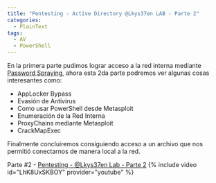 ```yaml
---
title: "Pentesting - Active Directory @Lkys37en LAB - Parte 2" 
categories:
  - PlainText
tags:
  - AV
  - PowerShell
---
```


En la primera parte pudimos lograr acceso a la red interna mediante [Password Spraying](https://www.trustwave.com/Resources/SpiderLabs-Blog/Simplifying-Password-Spraying/), ahora esta 2da parte podremos ver algunas cosas interesantes como:
* AppLocker Bypass
* Evasión de Antivirus
* Como usar PowerShell desde Metasploit 
* Enumeración de la Red Interna
* ProxyChains mediante Metasploit
* CrackMapExec 

Finalmente concluiremos consiguiendo acceso a un archivo que nos permitió conectarnos de manera local a la red. 

Parte #2 - [Pentesting - @Lkys37en Lab - Parte 2](https://youtu.be/LhK8UxSKBOY)
{% include video id="LhK8UxSKBOY" provider="youtube" %}
